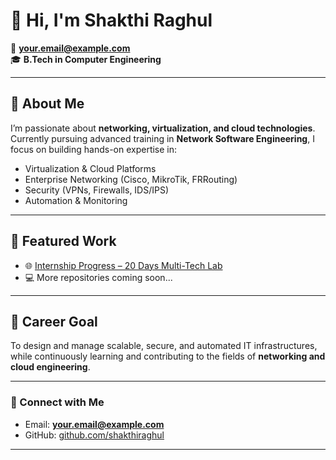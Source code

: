 # 👋 Hi, I'm Shakthi Raghul  

📧 **your.email@example.com**  
🎓 **B.Tech in Computer Engineering**  

---

## 🚀 About Me  
I’m passionate about **networking, virtualization, and cloud technologies**.  
Currently pursuing advanced training in **Network Software Engineering**, I focus on building hands-on expertise in:  

- Virtualization & Cloud Platforms  
- Enterprise Networking (Cisco, MikroTik, FRRouting)  
- Security (VPNs, Firewalls, IDS/IPS)  
- Automation & Monitoring  

---

## 📂 Featured Work  

- 🌐 [Internship Progress – 20 Days Multi-Tech Lab](https://shakthiraghul.github.io/NH20DAYS/)  
- 💻 More repositories coming soon...  

---

## 🎯 Career Goal  
To design and manage scalable, secure, and automated IT infrastructures, while continuously learning and contributing to the fields of **networking and cloud engineering**.  

---

### 🔗 Connect with Me  
- Email: **your.email@example.com**  
- GitHub: [github.com/shakthiraghul](https://github.com/shakthiraghul)  

---
